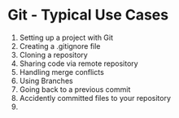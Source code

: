 # Git - Typical Use Cases
1. Setting up a project with Git
  1. Creating a .gitignore file
1. Cloning a repository
1. Sharing code via remote repository
1. Handling merge conflicts
1. Using Branches
1. Going back to a previous commit
1. Accidently committed files to your repository
1. 
